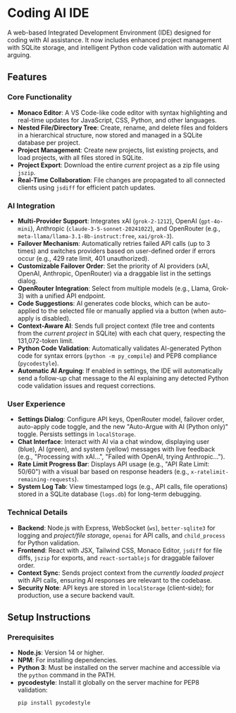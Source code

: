 # Coding AI IDE

A web-based Integrated Development Environment (IDE) designed for coding with AI assistance. It now includes enhanced project management with SQLite storage, and intelligent Python code validation with automatic AI arguing.

## Features

### Core Functionality
- **Monaco Editor**: A VS Code-like code editor with syntax highlighting and real-time updates for JavaScript, CSS, Python, and other languages.
- **Nested File/Directory Tree**: Create, rename, and delete files and folders in a hierarchical structure, now stored and managed in a SQLite database per project.
- **Project Management**: Create new projects, list existing projects, and load projects, with all files stored in SQLite.
- **Project Export**: Download the entire *current* project as a zip file using `jszip`.
- **Real-Time Collaboration**: File changes are propagated to all connected clients using `jsdiff` for efficient patch updates.

### AI Integration
- **Multi-Provider Support**: Integrates xAI (`grok-2-1212`), OpenAI (`gpt-4o-mini`), Anthropic (`claude-3-5-sonnet-20241022`), and OpenRouter (e.g., `meta-llama/llama-3.1-8b-instruct:free`, `xai/grok-3`).
- **Failover Mechanism**: Automatically retries failed API calls (up to 3 times) and switches providers based on user-defined order if errors occur (e.g., 429 rate limit, 401 unauthorized).
- **Customizable Failover Order**: Set the priority of AI providers (xAI, OpenAI, Anthropic, OpenRouter) via a draggable list in the settings dialog.
- **OpenRouter Integration**: Select from multiple models (e.g., Llama, Grok-3) with a unified API endpoint.
- **Code Suggestions**: AI generates code blocks, which can be auto-applied to the selected file or manually applied via a button (when auto-apply is disabled).
- **Context-Aware AI**: Sends full project context (file tree and contents from the *current project* in SQLite) with each chat query, respecting the 131,072-token limit.
- **Python Code Validation**: Automatically validates AI-generated Python code for syntax errors (`python -m py_compile`) and PEP8 compliance (`pycodestyle`).
- **Automatic AI Arguing**: If enabled in settings, the IDE will automatically send a follow-up chat message to the AI explaining any detected Python code validation issues and request corrections.

### User Experience
- **Settings Dialog**: Configure API keys, OpenRouter model, failover order, auto-apply code toggle, and the new "Auto-Argue with AI (Python only)" toggle. Persists settings in `localStorage`.
- **Chat Interface**: Interact with AI via a chat window, displaying user (blue), AI (green), and system (yellow) messages with live feedback (e.g., "Processing with xAI...", "Failed with OpenAI, trying Anthropic...").
- **Rate Limit Progress Bar**: Displays API usage (e.g., "API Rate Limit: 50/60") with a visual bar based on response headers (e.g., `x-ratelimit-remaining-requests`).
- **System Log Tab**: View timestamped logs (e.g., API calls, file operations) stored in a SQLite database (`logs.db`) for long-term debugging.

### Technical Details
- **Backend**: Node.js with Express, WebSocket (`ws`), `better-sqlite3` for logging and *project/file storage*, `openai` for API calls, and `child_process` for Python validation.
- **Frontend**: React with JSX, Tailwind CSS, Monaco Editor, `jsdiff` for file diffs, `jszip` for exports, and `react-sortablejs` for draggable failover order.
- **Context Sync**: Sends project context from the *currently loaded project* with API calls, ensuring AI responses are relevant to the codebase.
- **Security Note**: API keys are stored in `localStorage` (client-side); for production, use a secure backend vault.

## Setup Instructions

### Prerequisites
- **Node.js**: Version 14 or higher.
- **NPM**: For installing dependencies.
- **Python 3**: Must be installed on the server machine and accessible via the `python` command in the PATH.
- **pycodestyle**: Install it globally on the server machine for PEP8 validation:
  ```bash
  pip install pycodestyle
  ```

